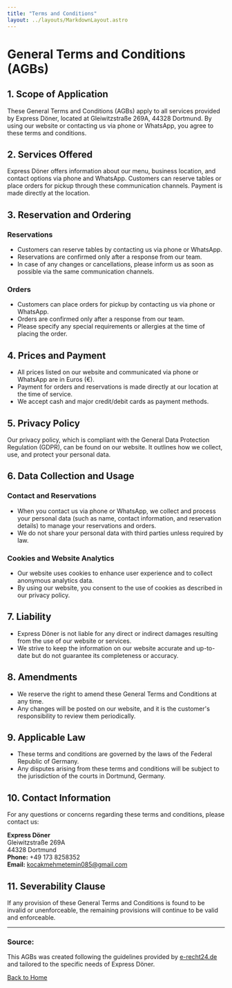 ```yaml
---
title: "Terms and Conditions"
layout: ../layouts/MarkdownLayout.astro
---
```


# General Terms and Conditions (AGBs)

## 1. Scope of Application

These General Terms and Conditions (AGBs) apply to all services provided by Express Döner, located at Gleiwitzstraße 269A, 44328 Dortmund. By using our website or contacting us via phone or WhatsApp, you agree to these terms and conditions.

## 2. Services Offered

Express Döner offers information about our menu, business location, and contact options via phone and WhatsApp. Customers can reserve tables or place orders for pickup through these communication channels. Payment is made directly at the location.

## 3. Reservation and Ordering

### Reservations

- Customers can reserve tables by contacting us via phone or WhatsApp.
- Reservations are confirmed only after a response from our team.
- In case of any changes or cancellations, please inform us as soon as possible via the same communication channels.

### Orders

- Customers can place orders for pickup by contacting us via phone or WhatsApp.
- Orders are confirmed only after a response from our team.
- Please specify any special requirements or allergies at the time of placing the order.

## 4. Prices and Payment

- All prices listed on our website and communicated via phone or WhatsApp are in Euros (€).
- Payment for orders and reservations is made directly at our location at the time of service.
- We accept cash and major credit/debit cards as payment methods.

## 5. Privacy Policy

Our privacy policy, which is compliant with the General Data Protection Regulation (GDPR), can be found on our website. It outlines how we collect, use, and protect your personal data.

## 6. Data Collection and Usage

### Contact and Reservations

- When you contact us via phone or WhatsApp, we collect and process your personal data (such as name, contact information, and reservation details) to manage your reservations and orders.
- We do not share your personal data with third parties unless required by law.

### Cookies and Website Analytics

- Our website uses cookies to enhance user experience and to collect anonymous analytics data. 
- By using our website, you consent to the use of cookies as described in our privacy policy.

## 7. Liability

- Express Döner is not liable for any direct or indirect damages resulting from the use of our website or services.
- We strive to keep the information on our website accurate and up-to-date but do not guarantee its completeness or accuracy.

## 8. Amendments

- We reserve the right to amend these General Terms and Conditions at any time.
- Any changes will be posted on our website, and it is the customer's responsibility to review them periodically.

## 9. Applicable Law

- These terms and conditions are governed by the laws of the Federal Republic of Germany.
- Any disputes arising from these terms and conditions will be subject to the jurisdiction of the courts in Dortmund, Germany.

## 10. Contact Information

For any questions or concerns regarding these terms and conditions, please contact us:

**Express Döner**  
Gleiwitzstraße 269A  
44328 Dortmund  
**Phone:** +49 173 8258352  
**Email:** kocakmehmetemin085@gmail.com

## 11. Severability Clause

If any provision of these General Terms and Conditions is found to be invalid or unenforceable, the remaining provisions will continue to be valid and enforceable.

---

### Source:
This AGBs was created following the guidelines provided by [e-recht24.de](https://www.e-recht24.de) and tailored to the specific needs of Express Döner.

[Back to Home](../)